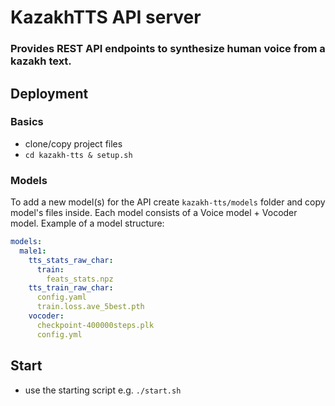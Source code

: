 # KazakhTTS API server

### Provides REST API endpoints to synthesize human voice from a kazakh text.  

## Deployment
### Basics

* clone/copy project files
* `cd kazakh-tts & setup.sh`



### Models

To add a new model(s) for the API create `kazakh-tts/models` folder and 
copy model's files inside. Each model consists of a Voice model + Vocoder model.
Example of a model structure:

```yaml
models:
  male1:
    tts_stats_raw_char:
      train:
        feats_stats.npz
    tts_train_raw_char:
      config.yaml
      train.loss.ave_5best.pth
    vocoder:
      checkpoint-400000steps.plk
      config.yml
```


## Start
* use the starting script e.g. `./start.sh`